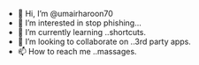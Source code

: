 - 👋 Hi, I’m @umairharoon70
- 👀 I’m interested in stop phishing...
- 🌱 I’m currently learning ..shortcuts.
- 💞️ I’m looking to collaborate on ..3rd party apps.
- 📫 How to reach me ..massages.

<!---
umairharoon70/umairharoon70 is a ✨ special ✨ repository because its `README.md` (this file) appears on your GitHub profile.
You can click the Preview link to take a look at your changes.
--->
